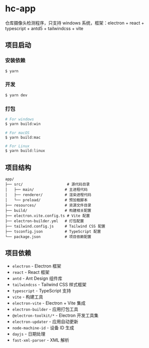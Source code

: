 # hc-app

仓库摄像头检测程序，只支持 windows 系统，框架：electron + react + typescript + antd5 + tailwindcss + vite

## 项目启动

### 安装依赖

```bash
$ yarn
```

### 开发

```bash
$ yarn dev
```

### 打包

```bash
# For windows
$ yarn build:win

# For macOS
$ yarn build:mac

# For Linux
$ yarn build:linux
```

## 项目结构

```
app/
├── src/                    # 源代码目录
│   ├── main/              # 主进程代码
│   ├── renderer/          # 渲染进程代码
│   └── preload/           # 预加载脚本
├── resources/             # 资源文件目录
├── build/                 # 构建相关配置
├── electron.vite.config.ts # Vite 配置
├── electron-builder.yml   # 打包配置
├── tailwind.config.js     # Tailwind CSS 配置
├── tsconfig.json          # TypeScript 配置
└── package.json           # 项目依赖配置
```

## 项目依赖

- `electron` - Electron 框架
- `react` - React 框架
- `antd` - Ant Design 组件库
- `tailwindcss` - Tailwind CSS 样式框架
- `typescript` - TypeScript 支持
- `vite` - 构建工具
- `electron-vite` - Electron + Vite 集成
- `electron-builder` - 应用打包工具
- `@electron-toolkit/*` - Electron 开发工具集
- `electron-updater` - 应用自动更新
- `node-machine-id` - 设备 ID 生成
- `dayjs` - 日期处理
- `fast-xml-parser` - XML 解析
